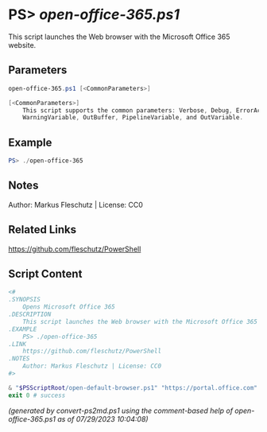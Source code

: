 PS> *open-office-365.ps1*
====================

This script launches the Web browser with the Microsoft Office 365 website.

Parameters
----------
```powershell
open-office-365.ps1 [<CommonParameters>]

[<CommonParameters>]
    This script supports the common parameters: Verbose, Debug, ErrorAction, ErrorVariable, WarningAction, 
    WarningVariable, OutBuffer, PipelineVariable, and OutVariable.
```

Example
-------
```powershell
PS> ./open-office-365

```

Notes
-----
Author: Markus Fleschutz | License: CC0

Related Links
-------------
https://github.com/fleschutz/PowerShell

Script Content
--------------
```powershell
<#
.SYNOPSIS
	Opens Microsoft Office 365
.DESCRIPTION
	This script launches the Web browser with the Microsoft Office 365 website.
.EXAMPLE
	PS> ./open-office-365
.LINK
	https://github.com/fleschutz/PowerShell
.NOTES
	Author: Markus Fleschutz | License: CC0
#>

& "$PSScriptRoot/open-default-browser.ps1" "https://portal.office.com"
exit 0 # success
```

*(generated by convert-ps2md.ps1 using the comment-based help of open-office-365.ps1 as of 07/29/2023 10:04:08)*
